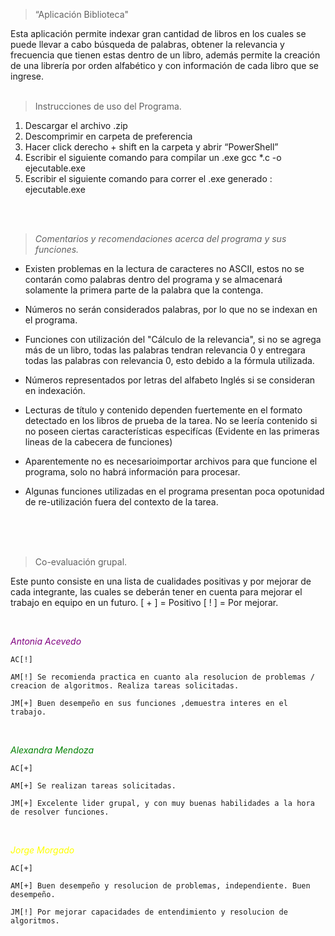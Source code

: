 > “Aplicación Biblioteca"

Esta aplicación permite indexar gran cantidad de libros en los cuales se puede llevar a cabo búsqueda de palabras, obtener la relevancia y frecuencia que tienen estas dentro de un libro, además permite la creación de una librería por orden alfabético y con información de cada libro que se ingrese.
<br>
<br>
> Instrucciones de uso del Programa.

1.	Descargar el archivo .zip
2.	Descomprimir en carpeta de preferencia
3.	Hacer click derecho + shift en la carpeta y abrir “PowerShell”
4.	Escribir el siguiente comando para compilar un .exe
gcc *.c -o ejecutable.exe 
5. Escribir el siguiente comando para correr el .exe generado : ejecutable.exe

<br>
<br>

>*Comentarios y recomendaciones acerca del programa y sus funciones.*

+ Existen problemas en la lectura de caracteres no ASCII, estos no se contarán como palabras dentro del programa y se almacenará solamente la primera parte de la palabra que la contenga.

+ Números no serán considerados palabras, por lo que no se indexan en el programa.

+ Funciones con utilización del "Cálculo de la relevancia", si no se agrega más de un libro, todas las palabras tendran relevancia 0 y entregara todas las palabras con relevancia 0, esto debido a la fórmula utilizada.

+ Números representados por letras del alfabeto Inglés si se consideran en indexación.

+ Lecturas de título y contenido dependen fuertemente en el formato detectado en los libros de prueba de la tarea. No se leería contenido si no poseen ciertas características especifícas (Evidente en las primeras lineas de la cabecera de funciones)

+ Aparentemente no es necesarioimportar archivos para que funcione el programa, solo no habrá información para procesar.

+ Algunas funciones utilizadas en el programa presentan poca opotunidad de re-utilización fuera del contexto de la tarea.

<br>
<br>
<br>

> Co-evaluación grupal.

Este punto consiste en una lista de cualidades positivas y por mejorar de cada integrante, las cuales se deberán tener en cuenta para mejorar el trabajo en equipo en un futuro. [ + ] = Positivo [ ! ] = Por mejorar.

<br>

<span style="color:purple">*_Antonia Acevedo_*</span>

    AC[!]

    AM[!] Se recomienda practica en cuanto ala resolucion de problemas / creacion de algoritmos. Realiza tareas solicitadas.

    JM[+] Buen desempeño en sus funciones ,demuestra interes en el trabajo.

<br>

<span style="color:green"> *_Alexandra Mendoza_*</span>

    AC[+]

    AM[+] Se realizan tareas solicitadas.

    JM[+] Excelente lider grupal, y con muy buenas habilidades a la hora de resolver funciones.

<br>

<span style="color:yellow"> *_Jorge Morgado_* </span>

    AC[+] 

    AM[+] Buen desempeño y resolucion de problemas, independiente. Buen desempeño.

    JM[!] Por mejorar capacidades de entendimiento y resolucion de algoritmos.
